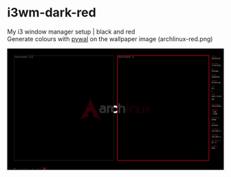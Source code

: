 # i3wm-dark-red
My i3 window manager setup | black and red   
Generate colours with [pywal](https://github.com/dylanaraps/pywal) on the wallpaper image (archlinux-red.png)
   
![scrot](scrot.png)
